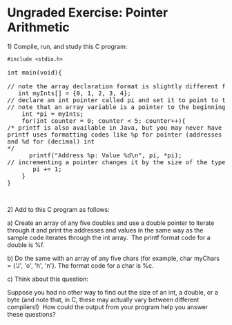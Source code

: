 <h1 class="page-title">Ungraded Exercise: Pointer Arithmetic</h1>
<p>1) Compile, run, and study this C program:</p>
<pre><code><span>#include &lt;stdio.h&gt;</span></code><br><br>int main(void){<br><br>// note the array declaration format is slightly different from Java<br>&nbsp;&nbsp; int myInts[] = {0, 1, 2, 3, 4}; <br>// declare an int pointer called pi and set it to point to the beginning of the array<br>// note that an array variable is a pointer to the beginning of the array<br>&nbsp;&nbsp;&nbsp; int *pi = myInts;<br>&nbsp;&nbsp;&nbsp; for(int counter = 0; counter &lt; 5; counter++){<br>/* printf is also available in Java, but you may never have used it.<br>printf uses formatting codes like %p for pointer (addresses expressed in bytes in hexadecimal) <br>and %d for (decimal) int <br>*/<br>&nbsp; &nbsp; &nbsp; <span>printf("Address %p: Value %d\n", pi, *pi);</span><br>// incrementing a pointer changes it by the size of the type to which it points<br>&nbsp;&nbsp; &nbsp; &nbsp; pi += 1;<br>&nbsp;&nbsp;&nbsp; }<br>}</pre>
<p>&nbsp;</p>
<p>2) Add to this C program as follows:</p>
<p>a) Create an array of any five doubles and use a double pointer to iterate through it and print the addresses and values in the same way as the sample code iterates through the int array.&nbsp; The printf format code for a double is %f.</p>
<p>b) Do the same with an array of any five chars (for example, char myChars = {'J', 'o', 'h', 'n'}. The format code for a char is %c.</p>
<p>c) Think about this question:</p>
<p>Suppose you had no other way to find out the size of an int, a double, or a byte (and note that, in C, these may actually vary between different compilers!)&nbsp; How could the output from your program help you answer these questions?</p>
<p>&nbsp;</p>
  
<div id="assign-to-mount-point"></div>
</div>
